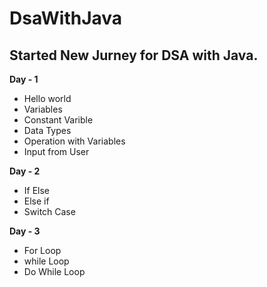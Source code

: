 # DsaWithJava

Started New Jurney for DSA with Java.
---

**Day - 1**
* Hello world
* Variables
* Constant Varible
* Data Types
* Operation with Variables
* Input from User

**Day - 2**
* If Else
* Else if
* Switch Case

**Day - 3**
* For Loop
* while Loop
* Do While Loop
